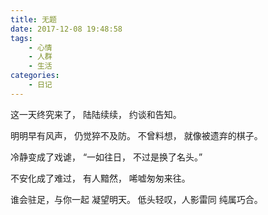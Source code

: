 ```yaml
---
title: 无题
date: 2017-12-08 19:48:58
tags: 
    - 心情
    - 人群
    - 生活
categories:
    - 日记 
---
```

这一天终究来了，
陆陆续续，
约谈和告知。

明明早有风声，
仍觉猝不及防。
不曾料想，
就像被遗弃的棋子。

冷静变成了戏谑，
“一如往日，
不过是换了名头。”

不安化成了难过，
有人黯然，
唏嘘匆匆来往。

谁会驻足，与你一起
凝望明天。
低头轻叹，人影雷同
纯属巧合。